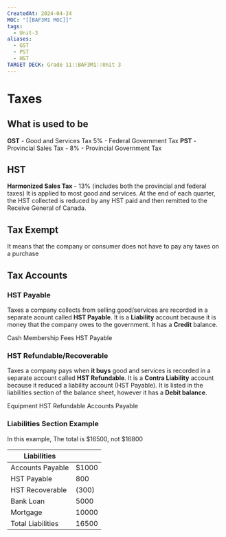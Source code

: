 ```yaml
---
CreatedAt: 2024-04-24
MOC: "[[BAF3M1 MOC]]"
tags:
  - Unit-3
aliases:
  - GST
  - PST
  - HST
TARGET DECK: Grade 11::BAF3M1::Unit 3
---
```

# Taxes
## What is used to be
**GST** - Good and Services Tax 5% - Federal Government Tax
**PST** - Provincial Sales Tax - 8% - Provincial Government Tax


## HST
**Harmonized Sales Tax** - 13% (includes both the provincial and federal taxes)
It is applied to most good and services. At the end of each quarter, the HST collected is reduced by any HST paid and then remitted to the Receive General of Canada.


## Tax Exempt
It means that the company or consumer does not have to pay any taxes on a purchase

## Tax Accounts
### HST Payable
Taxes a company collects from  selling good/services are recorded in a separate acount called **HST Payable**. It is a **Liability** account because it is money that the company owes to the government. It has a **Credit** balance.


Cash
Membership Fees
HST Payable


### HST Refundable/Recoverable
Taxes a company pays when **it buys** good and services is recorded in a separate account called **HST Refundable**. It is a **Contra Liability** account because it reduced a liability account (HST Payable). It is listed in the liabilities section of the balance sheet, however it has a **Debit balance**.


Equipment
HST Refundable
Accounts Payable

### Liabilities Section Example
In this example, The total is $16500, not $16800


| Liabilities       |       |
| ----------------- | ----- |
| Accounts Payable  | $1000 |
| HST Payable       | 800   |
| HST Recoverable   | (300) |
| Bank Loan         | 5000  |
| Mortgage          | 10000 |
| Total Liabilities | 16500 |
